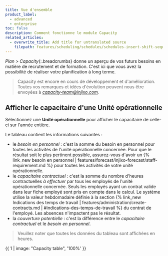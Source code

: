 ```yaml
---
title: Vue d'ensemble
product_label:
  - advanced
  - enterprise
toc: false
description: Comment fonctionne le module Capacity
related_articles:
  - overwrite_title: Add title for untranslated source
    filepath: features/scheduling/schedules/schedules-insert-shift-sequences.md
---
```


_Plan > Capacity_{:.breadcrumbs} donne un aperçu de vos futurs besoins en matière de recrutement et de formation. C'est ici que vous avez la possibilité de réaliser votre planification à long terme.

> Capacity est encore en cours de développement et d'amélioration. Toutes vos remarques et idées d'évolution peuvent nous être envoyées à *capacity-team@injixo.com*.

## Afficher le capacitaire d'une Unité opérationnelle

Sélectionnez une **Unité opérationnelle** pour afficher le capacitaire de celle-ci sur l'année entière.

Le tableau contient les informations suivantes :

- le _besoin en personnel_ : c'est la somme du besoin en personnel pour toutes les activités de l'unité opérationnelle concernée. Pour que le résultat soit le plus pertinent possible, assurez-vous d'avoir un {% link_new besoin en personnel | features/forecast/injixo-forecast/staff-requirement.md %} pour toutes les activités de votre unité opérationnelle.
- le _capacitaire contractuel_ : c'est la somme du nombre d'heures contractuelles _à effectuer_ par tous les employés de l'unité opérationnelle concernée. Seuls les employés ayant un contrat valide dans leur fiche employé sont pris en compte dans le calcul. Le système utilise la valeur hebdomadaire définie à la section {% link_new Indications des temps de travail | features/administration/create-contracts.md | #indications-des-temps-de-travail %} du contrat de l'employé. Les absences n'impactent pas le résultat.
- la _couverture potentielle_ : c'est la différence entre le _capacitaire contractuel_ et le _besoin en personnel_.

> Veuillez noter que toutes les données du tableau sont affichées en heures.

{{ 1 | image: "Capacity table", '100%' }}
